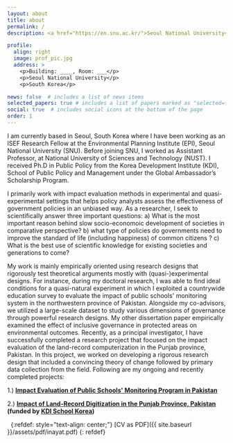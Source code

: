 ```yaml
---
layout: about
title: about
permalink: /
description: <a href="https://en.snu.ac.kr/">Seoul National University</a> & <a href="https://nust.edu.pk/">National University of Science & Technology</a>. 

profile:
  align: right
  image: prof_pic.jpg
  address: >
    <p>Building: ____, Room: ___</p>
    <p>Seoul National University</p>
    <p>South Korea</p>

news: false  # includes a list of news items
selected_papers: true # includes a list of papers marked as "selected={true}"
social: true  # includes social icons at the bottom of the page
order: 1
---
```



I am currently based in Seoul, South Korea where I have been working as an ISEF Research Fellow at the Environmental Planning Institute (EPI), Seoul National University (SNU). Before joining SNU, I worked as Assistant Professor, at National University of Sciences and Technology (NUST). I received Ph.D in Public Policy from the Korea Development Institute (KDI), School of Public Policy and Management under the Global Ambassador’s Scholarship Program.

I primarily work with impact evaluation methods in experimental and quasi-experimental settings that helps policy analysts assess the effectiveness of government policies in an unbiased way. As a researcher, I seek to scientifically answer three important questions: a) What is the most important reason behind slow socio-economoic development of societies in comparative perspective? b) what type of policies do governments need to improve the standard of life (including happiness) of common citizens ? c) What is the best use of scientific knowledge for existing societies and generations to come?  

My work is mainly empirically oriented using research designs that rigorously test theoretical arguments mostly with (quasi-)experimental designs. For instance, during my doctoral research, I was able to find ideal conditions for a quasi-natural experiment in which I exploited a countrywide education survey to evaluate the impact of public schools' monitoring system in the northwestern province of Pakistan. Alongside my co-advisors, we utilized a large-scale dataset to study various dimensions of governance through powerful research designs. My other dissertation paper empirically examined the effect of inclusive governance in protected areas on environmental outcomes. Recently, as a principal investigator, I have successfully completed a research project that focused on the impact evaluation of the land-record computerization in the Punjab province, Pakistan. In this project, we worked on developing a rigorous research design that included a convincing theory of change followed by primary data collection from the field. Following are my ongoing and recently completed projects:  

1.) **[Impact Evaluation of Public Schools' Monitoring Program in Pakistan](http://publication.gsis.snu.ac.kr/?download_doc_id=7455)** 

2.) **[Impact of Land-Record Digitization in the Punjab Province, Pakistan](https://scholar.google.com.pk/citations?view_op=view_citation&hl=en&user=JwcKpJgAAAAJ&sortby=pubdate&citation_for_view=JwcKpJgAAAAJ:M3NEmzRMIkIC) (funded by [KDI School Korea](https://kdischool.ac.kr))**



&nbsp;
{:refdef: style="text-align: center;"}
[CV as PDF]({{ site.baseurl }}/assets/pdf/inayat.pdf) 
{: refdef}
&nbsp;
